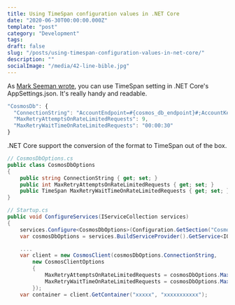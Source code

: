```yaml
---
title: Using TimeSpan configuration values in .NET Core
date: "2020-06-30T00:00:00.000Z"
template: "post"
category: "Development"
tags:
draft: false
slug: "/posts/using-timespan-configuration-values-in-net-core/"
description: ""
socialImage: "/media/42-line-bible.jpg"
---
```

  

As [Mark Seeman wrote](https://blog.ploeh.dk/2019/11/25/timespan-configuration-values-in-net-core/), you can use TimeSpan setting in .NET Core's AppSettings.json. It's really handy and readable.

```javascript
"CosmosDb": {
  "ConnectionString": "AccountEndpoint=#{cosmos_db_endpoint}#;AccountKey=#{cosmos_db_primary_master_key}#;",
  "MaxRetryAttemptsOnRateLimitedRequests": 9,
  "MaxRetryWaitTimeOnRateLimitedRequests": "00:00:30" 
}
```

.NET Core support the conversion of the format to TimeSpan out of the box.

```csharp
// CosmosDbOptions.cs
public class CosmosDbOptions
{
    public string ConnectionString { get; set; }
    public int MaxRetryAttemptsOnRateLimitedRequests { get; set; }
    public TimeSpan MaxRetryWaitTimeOnRateLimitedRequests { get; set; }
}

// Startup.cs
public void ConfigureServices(IServiceCollection services)
{
    services.Configure<CosmosDbOptions>(Configuration.GetSection("CosmosDb"));
    var cosmosDbOptions = services.BuildServiceProvider().GetService<IOptions<CosmosDbOptions>>().Value;

    ....
    var client = new CosmosClient(cosmosDbOptions.ConnectionString, 
        new CosmosClientOptions
        {
            MaxRetryAttemptsOnRateLimitedRequests = cosmosDbOptions.MaxRetryAttemptsOnRateLimitedRequests,
            MaxRetryWaitTimeOnRateLimitedRequests = cosmosDbOptions.MaxRetryWaitTimeOnRateLimitedRequests
        });
    var container = client.GetContainer("xxxxx", "xxxxxxxxxxx");

```



